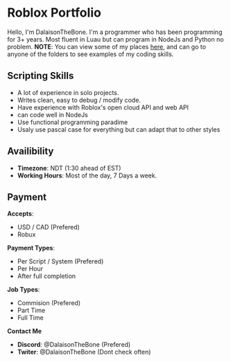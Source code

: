 # Roblox Portfolio
Hello, I'm DalaisonTheBone. I'm a programmer who has been programming for 3+ years. Most fluent in Luau but can program in NodeJs and Python no problem.
**NOTE**: You can view some of my places [here](Solo-Projects/README.md), and can go to anyone of the folders to see examples of my coding skills.

## Scripting Skills
- A lot of experience in solo projects.
- Writes clean, easy to debug / modify code.
- Have experience with Roblox's open cloud API and web API
- can code well in NodeJs
- Use functional programming paradime
- Usaly use pascal case for everything but can adapt that to other styles

## Availibility
- **Timezone**: NDT (1:30 ahead of EST)
- **Working Hours**: Most of the day, 7 Days a week.

## Payment
**Accepts**:
  - USD / CAD (Prefered)
  - Robux

**Payment Types**:
  - Per Script / System (Prefered)
  - Per Hour
  - After full completion

**Job Types**:
  - Commision (Prefered)
  - Part Time
  - Full Time

**Contact Me**
- **Discord**: @DalaisonTheBone (Prefered)
- **Twiter**: @DalaisonTheBone (Dont check often)
